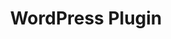 ---
# Github project slug used to link to the project page
slug: wordpress-plugin
title: WordPress Plugin
# image used for the project overview (see assets/img folder)
img: header_800_Business_Offers.jpg
# text for HTML alt tag
alt: affilinet Wordpress Plugin
# description used for the project overview
description: Easily integrate <b>intelligent display ads</b> into your site with our Performance Ads WordPress plugin.
# published: the project is only shown on the project overview page if set to true
published: true
# position: used for sorting the projects on the overview page 
position: 5

---